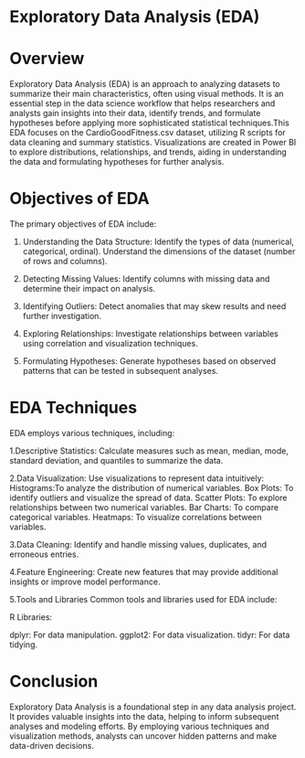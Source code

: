 # Exploratory Data Analysis (EDA)

# Overview
Exploratory Data Analysis (EDA) is an approach to analyzing datasets to summarize their main characteristics, often using visual methods. It is an essential step in the data science workflow that helps researchers and analysts gain insights into their data, identify trends, and formulate hypotheses before applying more sophisticated statistical techniques.This EDA focuses on the CardioGoodFitness.csv dataset, utilizing R scripts for data cleaning and summary statistics. Visualizations are created in Power BI to explore distributions, relationships, and trends, aiding in understanding the data and formulating hypotheses for further analysis.

# Objectives of EDA
The primary objectives of EDA include:

 1. Understanding the Data Structure:
Identify the types of data (numerical, categorical, ordinal).
Understand the dimensions of the dataset (number of rows and columns).

 2. Detecting Missing Values:
Identify columns with missing data and determine their impact on analysis.

 3. Identifying Outliers:
Detect anomalies that may skew results and need further investigation.

 4. Exploring Relationships:
Investigate relationships between variables using correlation and visualization techniques.

 5. Formulating Hypotheses:
Generate hypotheses based on observed patterns that can be tested in subsequent analyses.


# EDA Techniques
EDA employs various techniques, including:

 1.Descriptive Statistics:
Calculate measures such as mean, median, mode, standard deviation, and quantiles to summarize the data.

 2.Data Visualization:
Use visualizations to represent data intuitively:
Histograms:To analyze the distribution of numerical variables.
Box Plots: To identify outliers and visualize the spread of data.
Scatter Plots: To explore relationships between two numerical variables.
Bar Charts: To compare categorical variables.
Heatmaps: To visualize correlations between variables.

 3.Data Cleaning:
Identify and handle missing values, duplicates, and erroneous entries.

 4.Feature Engineering:
Create new features that may provide additional insights or improve model performance.

 5.Tools and Libraries
Common tools and libraries used for EDA include:

 R Libraries:

dplyr: For data manipulation.
ggplot2: For data visualization.
tidyr: For data tidying.

# Conclusion
Exploratory Data Analysis is a foundational step in any data analysis project. It provides valuable insights into the data, helping to inform subsequent analyses and modeling efforts. By employing various techniques and visualization methods, analysts can uncover hidden patterns and make data-driven decisions.

